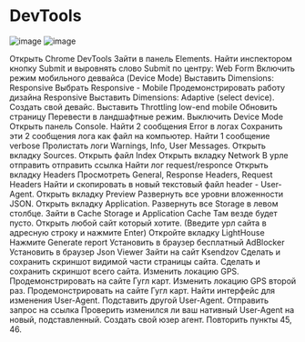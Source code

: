 # DevTools
![image](https://user-images.githubusercontent.com/97470160/162144746-bd097d02-8fd8-4390-aba3-c0402e41cc5e.png)
![image](https://user-images.githubusercontent.com/97470160/162144983-743aebe8-fdc8-41dd-8da4-bd9e17fb7472.png)



[ссылка на видео]: https://drive.google.com/drive/folders/1xI5ivJQx9dTZzAVin545Zzavk7Nc_z4x


Открыть Chrome DevTools
Зайти в панель Elements.
Найти инспектором кнопку Submit и выровнять слово Submit по центру: Web Form
Включить режим мобильного деввайса (Device Mode)
Выставить Dimensions: Responsive
Выбрать Responsive - Mobile
Продемонстрировать работу дизайна Responsive
Выставить Dimensions: Adaptive (select device).
Создать свой девайс.
Выставить Throttling low-end mobile
Обновить страницу
Перевести в ландшафтные режим.
Выключить Device Mode
Открыть панель Console.
Найти 2 сообщения Error в логах
Сохранить эти 2 сообщения лога как файл на компьютер.
Найти 1 сообщение verbose
Пролистать логи Warnings, Info, User Messages.
Открыть вкладку Sources.
Открыть файл Index
Открыть вкладку Network
В урле отправить отправить ссылка
Найти лог request/responce
Открыть вкладку Headers
Просмотреть General, Response Headers, Request Headers
Найти и скопировать в новый текстовый файл header - User-Agent.
Открыть вкладку Preview
Развернуть все уровни вложенности JSON.
Открыть вкладку Application.
Развернуть все Storage в левом столбце.
Зайти в Cache Storage и Application Cache
Там везде будет пусто.
Открыть любой сайт который хотите. (Введите урл сайта в адресную строку и нажмите Enter)
Откройте вкладку LightHouse
Нажмите Generate report
Установить в браузер бесплатный AdBlocker
Установить в браузер Json Viewer
Зайти на сайт Ksendzov
Сделать и сохранить скриншот видимой части страницы сайта.
Сделать и сохранить скриншот всего сайта.
Изменить локацию GPS. Продемонстрировать на сайте Гугл карт.
Изменить локацию GPS второй раз. Продемонстрировать на сайте Гугл карт.
Найти интерфейс для изменения User-Agent.
Подставить другой User-Agent.
Отправить запрос на ссылка
Проверить изменился ли ваш нативный User-Agent на новый, подставленный.
Создать свой юзер агент.
Повторить пункты 45, 46.
